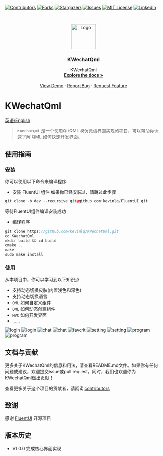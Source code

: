<!-- PROJECT SHIELDS -->
<!--
*** I'm using markdown "reference style" links for readability.
*** Reference links are enclosed in brackets [ ] instead of parentheses ( ).
*** See the bottom of this document for the declaration of the reference variables
*** for contributors-url, forks-url, etc. This is an optional, concise syntax you may use.
*** https://www.markdownguide.org/basic-syntax/#reference-style-links
-->
[![Contributors][contributors-shield]][contributors-url]
[![Forks][forks-shield]][forks-url]
[![Stargazers][stars-shield]][stars-url]
[![Issues][issues-shield]][issues-url]
[![MIT License][license-shield]][license-url]
[![LinkedIn][linkedin-shield]][linkedin-url]



<!-- PROJECT LOGO -->
<br />
<p align="center">
  <a href="https://github.com/kevinlq/KWechatQml">
    <img src="images/logo.png" alt="Logo" width="80" height="80">
  </a>

  <h3 align="center">KWechatQml</h3>

  <p align="center">
    KWechatQml
    <br />
    <a href="https://github.com/kevinlq/KWechatQml"><strong>Explore the docs »</strong></a>
    <br />
    <br />
    <a href="https://github.com/kevinlq/KWechatQml">View Demo</a>
    ·
    <a href="https://github.com/kevinlq/KWechatQml/issues">Report Bug</a>
    ·
    <a href="https://github.com/kevinlq/KWechatQml/issues">Request Feature</a>
  </p>
</p>

# KWechatQml

[英语/English](README.md)

> `KWechatQml` 是一个使用Qt/QML 模仿微信界面实现的项目，可以帮助你快速了解 QML 如何快速开发界面。

## 使用指南

### 安装

你可以使用以下命令来编译程序:

- 安装 FluentUI 组件
如果你已经安装过，请跳过此步骤
```C++
git clone -b dev --recursive git@github.com:kevinlq/FluentUI.git
```
等待FluentUI组件编译安装成功

- 编译程序
```C++
git clone https://github.com/kevinlq/KWechatQml.git
cd KWechatQml
mkdir build && cd build
cmake ..
make
sudo make install
```

### 使用

从本项目中，你可以学习到以下知识点:

- 支持动态切换皮肤(内置浅色和深色)
- 支持动态切换语言
- `QML` 如何自定义组件
- `QML` 如何动态创建组件
- `MVC` 如何开发界面
- ……

![login](images/login1.png)
![login](images/login2.png)
![chat](images/chat1.png)
![chat](images/chat2.png)
![favorit](images/favorit1.png)
![setting](images/setting1.png)
![setting](images/setting2.png)
![program](images/program1.png)
![program](images/program2.png)

## 文档与贡献

更多关于KWechatQml的信息和用法，请查看README.md文件。如果你有任何问题或建议，欢迎提交issue或pull request。同时，我们也欢迎你为KWechatQml做出贡献！

查看更多关于这个项目的贡献者，请阅读 [contributors](#)


## 致谢

感谢 [FluentUI](#) 开源项目


## 版本历史

* V1.0.0 完成核心界面实现

<!-- MARKDOWN LINKS & IMAGES -->
<!-- https://www.markdownguide.org/basic-syntax/#reference-style-links -->
[contributors-shield]: https://img.shields.io/github/contributors/kevinlq/KWechatQml.svg?style=for-the-badge
[contributors-url]: https://github.com/kevinlq/KWechatQml/graphs/contributors
[forks-shield]: https://img.shields.io/github/forks/kevinlq/KWechatQml.svg?style=for-the-badge
[forks-url]: https://github.com/kevinlq/KWechatQml/network/members
[stars-shield]: https://img.shields.io/github/stars/kevinlq/KWechatQml.svg?style=for-the-badge
[stars-url]: https://github.com/kevinlq/KWechatQml/stargazers
[issues-shield]: https://img.shields.io/github/issues/kevinlq/KWechatQml.svg?style=for-the-badge
[issues-url]: https://github.com/kevinlq/KWechatQml/issues
[license-shield]: https://img.shields.io/github/license/kevinlq/KWechatQml.svg?style=for-the-badge
[license-url]: https://github.com/kevinlq/KWechatQml/blob/master/LICENSE.txt
[linkedin-shield]: https://img.shields.io/badge/-LinkedIn-black.svg?style=for-the-badge&logo=linkedin&colorB=555
[linkedin-url]: https://linkedin.com/in/kevinlq
[FluentUI-url]: https://github.com/zhuzichu520/FluentUI

